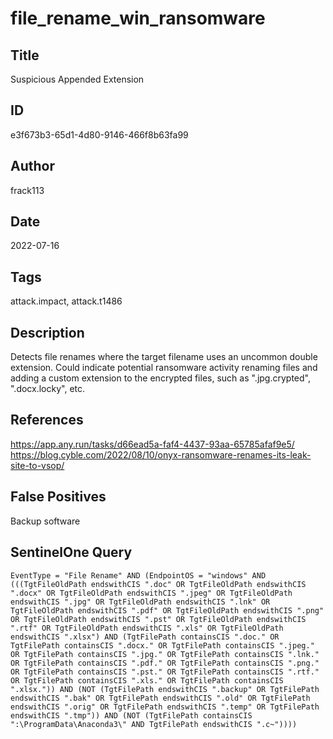# file_rename_win_ransomware

## Title
Suspicious Appended Extension

## ID
e3f673b3-65d1-4d80-9146-466f8b63fa99

## Author
frack113

## Date
2022-07-16

## Tags
attack.impact, attack.t1486

## Description
Detects file renames where the target filename uses an uncommon double extension. Could indicate potential ransomware activity renaming files and adding a custom extension to the encrypted files, such as ".jpg.crypted", ".docx.locky", etc.

## References
https://app.any.run/tasks/d66ead5a-faf4-4437-93aa-65785afaf9e5/
https://blog.cyble.com/2022/08/10/onyx-ransomware-renames-its-leak-site-to-vsop/

## False Positives
Backup software

## SentinelOne Query
```
EventType = "File Rename" AND (EndpointOS = "windows" AND (((TgtFileOldPath endswithCIS ".doc" OR TgtFileOldPath endswithCIS ".docx" OR TgtFileOldPath endswithCIS ".jpeg" OR TgtFileOldPath endswithCIS ".jpg" OR TgtFileOldPath endswithCIS ".lnk" OR TgtFileOldPath endswithCIS ".pdf" OR TgtFileOldPath endswithCIS ".png" OR TgtFileOldPath endswithCIS ".pst" OR TgtFileOldPath endswithCIS ".rtf" OR TgtFileOldPath endswithCIS ".xls" OR TgtFileOldPath endswithCIS ".xlsx") AND (TgtFilePath containsCIS ".doc." OR TgtFilePath containsCIS ".docx." OR TgtFilePath containsCIS ".jpeg." OR TgtFilePath containsCIS ".jpg." OR TgtFilePath containsCIS ".lnk." OR TgtFilePath containsCIS ".pdf." OR TgtFilePath containsCIS ".png." OR TgtFilePath containsCIS ".pst." OR TgtFilePath containsCIS ".rtf." OR TgtFilePath containsCIS ".xls." OR TgtFilePath containsCIS ".xlsx.")) AND (NOT (TgtFilePath endswithCIS ".backup" OR TgtFilePath endswithCIS ".bak" OR TgtFilePath endswithCIS ".old" OR TgtFilePath endswithCIS ".orig" OR TgtFilePath endswithCIS ".temp" OR TgtFilePath endswithCIS ".tmp")) AND (NOT (TgtFilePath containsCIS ":\ProgramData\Anaconda3\" AND TgtFilePath endswithCIS ".c~"))))

```